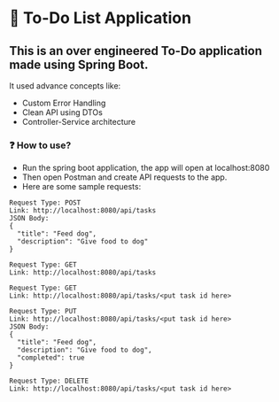 # 📝 To-Do List Application
## This is an over engineered To-Do application made using Spring Boot.
It used advance concepts like:
- Custom Error Handling
- Clean API using DTOs
- Controller-Service architecture

### ❓ How to use?
- Run the spring boot application, the app will open at localhost:8080
- Then open Postman and create API requests to the app.
- Here are some sample requests:
```
Request Type: POST
Link: http://localhost:8080/api/tasks
JSON Body:
{
  "title": "Feed dog",
  "description": "Give food to dog"
}
```

```
Request Type: GET
Link: http://localhost:8080/api/tasks
```
```
Request Type: GET
Link: http://localhost:8080/api/tasks/<put task id here>
```
```
Request Type: PUT
Link: http://localhost:8080/api/tasks/<put task id here>
JSON Body:
{
  "title": "Feed dog",
  "description": "Give food to dog",
  "completed": true
}
```
```
Request Type: DELETE
Link: http://localhost:8080/api/tasks/<put task id here>
```
